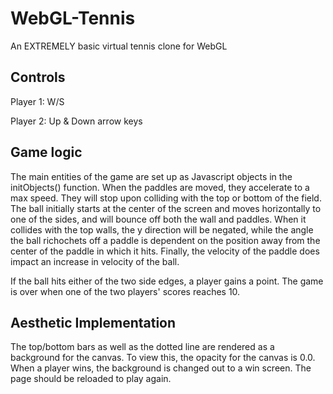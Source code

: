 # WebGL-Tennis
An EXTREMELY basic virtual tennis clone for WebGL

## Controls
Player 1: W/S

Player 2: Up & Down arrow keys 

## Game logic
The main entities of the game are set up as Javascript objects in the initObjects() function. When the paddles are moved, they accelerate to a max speed. They will stop upon colliding with the top or bottom of the field. The ball initially starts at the center of the screen and moves horizontally to one of the sides, and will bounce off both the wall and paddles. When it collides with the top walls, the y direction will be negated, while the angle the ball richochets off a paddle is dependent on the position away 
from the center of the paddle in which it hits. Finally, the velocity of the paddle does impact an increase in velocity of the 
ball.

If the ball hits either of the two side edges, a player gains a point. The game is over when one of the two players' scores reaches 10.

## Aesthetic Implementation
The top/bottom bars as well as the dotted line are rendered as a background for the canvas. To view
this, the opacity for the canvas is 0.0. When a player wins, the background is changed out to a win screen. The page should be reloaded to play again.
